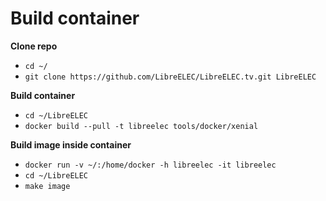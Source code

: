 # Build container

**Clone repo**

* `cd ~/`
* `git clone https://github.com/LibreELEC/LibreELEC.tv.git LibreELEC`

**Build container**

* `cd ~/LibreELEC`
* `docker build --pull -t libreelec tools/docker/xenial`

**Build image inside container**

* `docker run -v ~/:/home/docker -h libreelec -it libreelec`
* `cd ~/LibreELEC`
* `make image`
